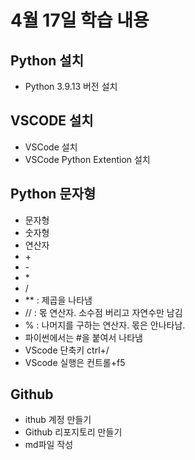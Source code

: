 # 4월 17일 학습 내용
## Python 설치
- Python 3.9.13 버전 설치
## VSCODE 설치
- VSCode 설치
- VSCode Python Extention 설치
## Python 문자형
- 문자형
- 숫자형
- 연산자
 - \+
 - \-
 - \*
 - /
 - \*\* : 제곱을 나타냄
 - // : 몫 연산자. 소수점 버리고 자연수만 남김
 - % : 나머지를 구하는 연산자. 몫은 안나타남.
- 파이썬에서는 #을 붙여서 나타냄
 - VScode 단축키 ctrl+/
 - VScode 실행은 컨트롤+f5
## Github
- ithub 계정 만들기
- Github 리포지토리 만들기
- md파일 작성
